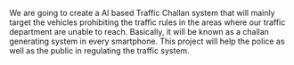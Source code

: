 We are going to create a AI based Traffic Challan system that will mainly target the vehicles prohibiting the traffic rules in the areas where our traffic department are unable to reach. Basically, it will be known as a challan generating system in every smartphone. This project will help the police as well as the public in regulating the traffic system.
